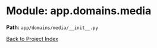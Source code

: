 # Module: app.domains.media

**Path:** `app/domains/media/__init__.py`

[Back to Project Index](../../../../index.md)
